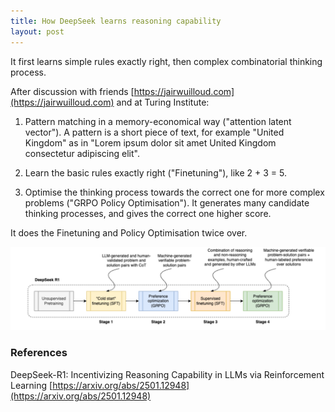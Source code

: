 ```yaml
---
title: How DeepSeek learns reasoning capability
layout: post
---
```


It first learns simple rules exactly right, then complex combinatorial thinking process.

After discussion with friends [https://jairwuilloud.com](https://jairwuilloud.com) and at Turing Institute:

1. Pattern matching in a memory-economical way ("attention latent vector"). A pattern is a short piece of text, for example "United Kingdom" as in "Lorem ipsum dolor sit amet United Kingdom consectetur adipiscing elit".

2. Learn the basic rules exactly right ("Finetuning"), like 2 + 3 = 5.

3. Optimise the thinking process towards the correct one for more complex problems ("GRPO Policy Optimisation"). It generates many candidate thinking processes, and gives the correct one higher score.

It does the Finetuning and Policy Optimisation twice over.

![DeepSeek-R1 training](/assets/2025-DeepSeek-R1/deepseek-training.png)


### References
DeepSeek-R1: Incentivizing Reasoning Capability in LLMs via Reinforcement Learning [https://arxiv.org/abs/2501.12948](https://arxiv.org/abs/2501.12948)


